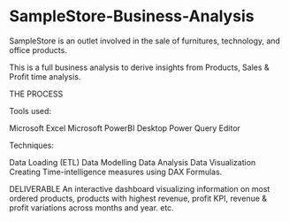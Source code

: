 # SampleStore-Business-Analysis

SampleStore is an outlet involved in the sale of furnitures, technology, and office products.


This is a full business analysis to derive insights from Products, Sales & Profit time analysis.

THE PROCESS

Tools used:

Microsoft Excel
Microsoft PowerBI Desktop
Power Query Editor

Techniques:

Data Loading (ETL)
Data Modelling
Data Analysis
Data Visualization
Creating Time-intelligence measures using DAX Formulas.

DELIVERABLE
An interactive dashboard visualizing information on most ordered products, products with highest revenue, profit KPI, revenue & profit variations across months and year. etc.
